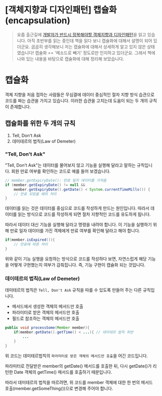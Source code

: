 # [객체지향과 디자인패턴] 캡슐화(encapsulation)

> 요즘 출근길에 [개발자가 반드시 정복해야할 객체지향과 디자인패턴](http://www.kyobobook.co.kr/product/detailViewKor.laf?mallGb=KOR&ejkGb=KOR&barcode=9788969090010)을 읽고 있습니다. 아직 초반부를 읽는 중인데 책을 읽다 보니 캡슐화에 대해서 설명이 되어 있더군요. 곰곰히 생각해보니 저는 캡슐화에 대해서 상세하게 알고 있지 않은 상태였습니다! 캡슐화 == '메소드로 빼기' 정도로만 인지하고 있더군요. 그래서 책에 나와 있는 내용을 바탕으로 캡슐화에 대해 정리해 보았습니다.

# 캡슐화

객체 지향을 처음 접하는 사람들은 무심결에 데이터 중심적인 절차 지향 방식 습관으로 코드를 짜는 습관을 가지고 있습니다. 이러한 습관을 고치는데 도움이 되는 두 개의 규칙이 존재합니다.

## 캡슐화를 위한 두 개의 규칙

1. Tell, Don't Ask
2. 데미테르의 법칙(Law of Demeter)



### "Tell, Don't Ask"

"Tell, Don't Ask"는 데이터를 물어보지 않고 기능을 실행해 달라고 말하는 규칙입니다. 회원 만료 여부를 확인하는 코드로 예를 들어 보겠습니다.

```java
// member.getExpiryDate(): 만료 일자 데이터를 가져옴
if (member.getExpiryDate() != null && 
    member.getExpiryDate().getDate() < System.currentTimeMills()) {
    // 만료 되었을 때의 처리
}
```

데이터를 읽는 것은 데이터를 중심으로 코드를 작성하게 만드는 원인입니다. 따라서 데이터를 읽는 방식으로 코드를 작성하게 되면 절차 지향적인 코드를 유도하게 됩니다.



따라서 데이터 대신 기능을 실행해 달라고 명령을 내려야 합니다. 이 기능을 실행하기 위해 만료 일자 데이터를 가진 객체에게 만료 여부를 확인해 달라고 해야 합니다.

```java
if(member.isExpired()){
    // 만료에 따른 처리
}
```

위와 같이 기능 실행을 요청하는 방식으로 코드를 작성하다 보면, 자연스럽게 해당 기능을 어떻게 구현했는지 여부가 감춰집니다. 즉, 기능 구현이 캡슐화 되는 것입니다.



### 데이테르의 법칙(Law of Demeter)

데미테르의 법칙은 `Tell, Don't Ask` 규칙을 따를 수 있도록 만들어 주는 다른 규칙입니다. 

- 메서드에서 생성한 객체의 메서드만 호출
- 파라미터로 받은 객체의 메서드만 호출
- 필드로 참조하는 객체의 메서드만 호출

```java
public void processSome(Member member){
    if(member.getDate().getTime() < ...){ // 데미테르 법칙 위반
        ...
    }
}
```

위 코드는 데미테르법칙의 `파라미터로 받은 객체의 메서드만 호출`을 어긴 코드입니다. 

파라미터로 전달받은 member의 getDate() 메서드를 호출한 뒤, 다시 getDate()가 리턴한 Date 객체의 getTime() 메서드를 호출하기 때문입니다.

따라서 데미테르의 법칙을 따르려면, 위 코드를 member 객체에 대한 한 번의 메서드 호출(member.getSomeThing())으로 변경해 주어야 합니다. 















